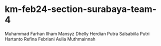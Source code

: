 ﻿# km-feb24-section-surabaya-team-4
Muhammad Farhan
Ilham Mansyz
Dhelly Herdian Putra
Salsabiila Putri Hartanto
Refina Febriani
Aulia Muthmainnah